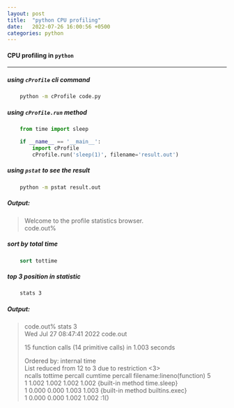 ```yaml
---
layout: post
title:  "python CPU profiling"
date:   2022-07-26 16:00:56 +0500
categories: python
---
```


#### CPU profiling in `python`
---
##### using `cProfile` cli command

```cmd
    python -m cProfile code.py
```

##### using `cProfile.run` method

```python
    from time import sleep

    if __name__ == '__main__':
        import cProfile
        cProfile.run('sleep(1)', filename='result.out')
```

##### using `pstat` to see the result

```cmd
    python -m pstat result.out
```

##### Output:

> Welcome to the profile statistics browser. \
> code.out%

##### sort by total time

```cmd
    sort tottime
```

##### top 3 position in statistic

```cmd
    stats 3
 ```
 
 ##### Output:

> code.out% stats 3 \
> Wed Jul 27 08:47:41 2022    code.out
>
> 15 function calls (14 primitive calls) in 1.003 seconds
>
>   Ordered by: internal time \
>   List reduced from 12 to 3 due to restriction <3> \
>  ncalls  tottime  percall  cumtime  percall filename:lineno(function) 5 \
> 1    1.002    1.002    1.002    1.002 {built-in method time.sleep} \
> 1    0.000    0.000    1.003    1.003 {built-in method builtins.exec} \
> 1    0.000    0.000    1.002    1.002 <string>:1(<module>)
